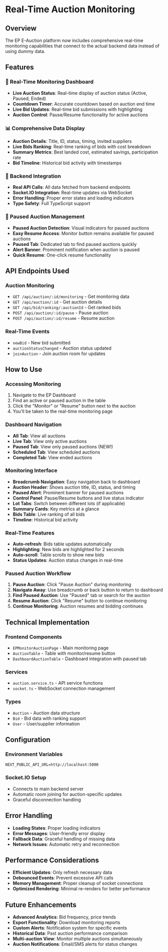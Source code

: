 # Real-Time Auction Monitoring

## Overview

The EP E-Auction platform now includes comprehensive real-time monitoring capabilities that connect to the actual backend data instead of using dummy data.

## Features

### 🎯 Real-Time Monitoring Dashboard
- **Live Auction Status**: Real-time display of auction status (Active, Paused, Ended)
- **Countdown Timer**: Accurate countdown based on auction end time
- **Live Bid Updates**: Real-time bid submissions with highlighting
- **Auction Control**: Pause/Resume functionality for active auctions

### 📊 Comprehensive Data Display
- **Auction Details**: Title, ID, status, timing, invited suppliers
- **Live Bids Ranking**: Real-time ranking of bids with cost breakdown
- **Summary Metrics**: Best landed cost, estimated savings, participation rate
- **Bid Timeline**: Historical bid activity with timestamps

### 🔧 Backend Integration
- **Real API Calls**: All data fetched from backend endpoints
- **Socket.IO Integration**: Real-time updates via WebSocket
- **Error Handling**: Proper error states and loading indicators
- **Type Safety**: Full TypeScript support

### 🚨 Paused Auction Management
- **Paused Auction Detection**: Visual indicators for paused auctions
- **Easy Resume Access**: Monitor button remains available for paused auctions
- **Paused Tab**: Dedicated tab to find paused auctions quickly
- **Alert Banner**: Prominent notification when auction is paused
- **Quick Resume**: One-click resume functionality

## API Endpoints Used

### Auction Monitoring
- `GET /api/auction/:id/monitoring` - Get monitoring data
- `GET /api/auction/:id` - Get auction details
- `GET /api/bid/ranking/:auctionId` - Get ranked bids
- `POST /api/auction/:id/pause` - Pause auction
- `POST /api/auction/:id/resume` - Resume auction

### Real-Time Events
- `newBid` - New bid submitted
- `auctionStatusChanged` - Auction status updated
- `joinAuction` - Join auction room for updates

## How to Use

### Accessing Monitoring
1. Navigate to the EP Dashboard
2. Find an active or paused auction in the table
3. Click the "Monitor" or "Resume" button next to the auction
4. You'll be taken to the real-time monitoring page

### Dashboard Navigation
- **All Tab**: View all auctions
- **Live Tab**: View only active auctions
- **Paused Tab**: View only paused auctions (NEW!)
- **Scheduled Tab**: View scheduled auctions
- **Completed Tab**: View ended auctions

### Monitoring Interface
- **Breadcrumb Navigation**: Easy navigation back to dashboard
- **Auction Header**: Shows auction title, ID, status, and timing
- **Paused Alert**: Prominent banner for paused auctions
- **Control Panel**: Pause/Resume buttons and live status indicator
- **Lot Tabs**: Switch between different lots (if applicable)
- **Summary Cards**: Key metrics at a glance
- **Bids Table**: Live ranking of all bids
- **Timeline**: Historical bid activity

### Real-Time Features
- **Auto-refresh**: Bids table updates automatically
- **Highlighting**: New bids are highlighted for 2 seconds
- **Auto-scroll**: Table scrolls to show new bids
- **Status Updates**: Auction status changes in real-time

### Paused Auction Workflow
1. **Pause Auction**: Click "Pause Auction" during monitoring
2. **Navigate Away**: Use breadcrumb or back button to return to dashboard
3. **Find Paused Auction**: Use "Paused" tab or search for the auction
4. **Resume Auction**: Click "Resume" button to continue monitoring
5. **Continue Monitoring**: Auction resumes and bidding continues

## Technical Implementation

### Frontend Components
- `EPMonitorAuctionPage` - Main monitoring page
- `AuctionTable` - Table with monitor/resume button
- `DashboardAuctionTable` - Dashboard integration with paused tab

### Services
- `auction.service.ts` - API service functions
- `socket.ts` - WebSocket connection management

### Types
- `Auction` - Auction data structure
- `Bid` - Bid data with ranking support
- `User` - User/supplier information

## Configuration

### Environment Variables
```env
NEXT_PUBLIC_API_URL=http://localhost:5000
```

### Socket.IO Setup
- Connects to main backend server
- Automatic room joining for auction-specific updates
- Graceful disconnection handling

## Error Handling

- **Loading States**: Proper loading indicators
- **Error Messages**: User-friendly error display
- **Fallback Data**: Graceful handling of missing data
- **Network Issues**: Automatic retry and reconnection

## Performance Considerations

- **Efficient Updates**: Only refresh necessary data
- **Debounced Events**: Prevent excessive API calls
- **Memory Management**: Proper cleanup of socket connections
- **Optimized Rendering**: Minimal re-renders for better performance

## Future Enhancements

- **Advanced Analytics**: Bid frequency, price trends
- **Export Functionality**: Download monitoring reports
- **Custom Alerts**: Notification system for specific events
- **Historical Data**: Past auction performance comparison
- **Multi-auction View**: Monitor multiple auctions simultaneously
- **Auction Notifications**: Email/SMS alerts for status changes 